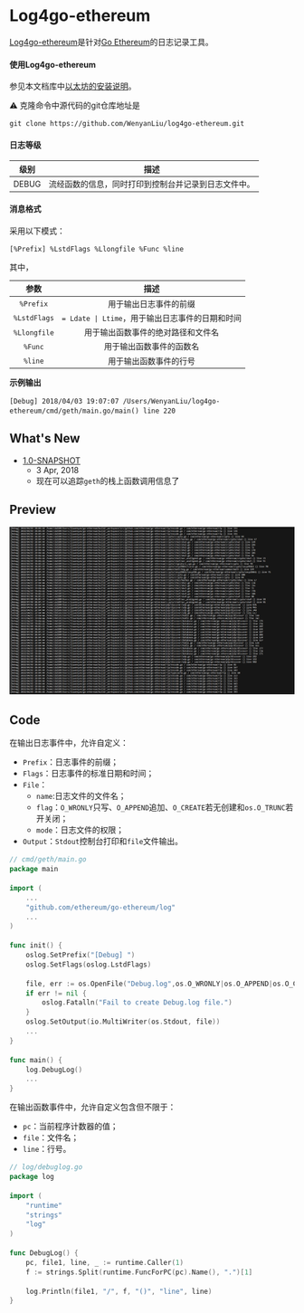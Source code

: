 # Log4go-ethereum

[Log4go-ethereum](https://github.com/WenyanLiu/log4go-ethereum.git)是针对[Go Ethereum](https://github.com/ethereum/go-ethereum.git)的日志记录工具。

#### 使用Log4go-ethereum

参见本文档库中[以太坊的安装说明](./%E5%BC%80%E5%A7%8B%E4%BD%BF%E7%94%A8%E4%BB%A5%E5%A4%AA%E5%9D%8A.md#2-go-ethereum%E5%AE%89%E8%A3%85)。

:warning: 克隆命令中源代码的git仓库地址是

```
git clone https://github.com/WenyanLiu/log4go-ethereum.git
```

#### 日志等级

| 级别 | 描述  |
| :-: | :-: |
| DEBUG | 流经函数的信息，同时打印到控制台并记录到日志文件中。 |

#### 消息格式

采用以下模式：

```
[%Prefix] %LstdFlags %Llongfile %Func %line
```

其中，


| 参数 | 描述 |
| :-: | :-: |
| `%Prefix` | 用于输出日志事件的前缀 |
| `%LstdFlags` | `= Ldate \| Ltime`，用于输出日志事件的日期和时间 |
| `%Llongfile` | 用于输出函数事件的绝对路径和文件名 |
| `%Func`| 用于输出函数事件的函数名 |
| `%line`| 用于输出函数事件的行号 |

**示例输出**

`[Debug] 2018/04/03 19:07:07 /Users/WenyanLiu/log4go-ethereum/cmd/geth/main.go/main() line 220`

## What's New

- [1.0-SNAPSHOT](https://github.com/WenyanLiu/log4go-ethereum/releases/tag/1.0-SNAPSHOT)
    - 3 Apr, 2018
    - 现在可以追踪`geth`的栈上函数调用信息了

## Preview

![log4go](./img/log4go.png)

## Code

在输出日志事件中，允许自定义：

* `Prefix`：日志事件的前缀；
* `Flags`：日志事件的标准日期和时间；
* `File`：
    * `name`:日志文件的文件名；
    * `flag`：`O_WRONLY`只写、`O_APPEND`追加、`O_CREATE`若无创建和`os.O_TRUNC`若开关闭；
    * `mode`：日志文件的权限；
* `Output`：`Stdout`控制台打印和`file`文件输出。

```go
// cmd/geth/main.go
package main

import (
    ...
	"github.com/ethereum/go-ethereum/log"
	...
)

func init() {
	oslog.SetPrefix("[Debug] ")
	oslog.SetFlags(oslog.LstdFlags)

	file, err := os.OpenFile("Debug.log",os.O_WRONLY|os.O_APPEND|os.O_CREATE|os.O_TRUNC, 0666)
	if err != nil {
		oslog.Fatalln("Fail to create Debug.log file.")
	}
	oslog.SetOutput(io.MultiWriter(os.Stdout, file))
	...
}

func main() {
	log.DebugLog()
    ...
}
```

在输出函数事件中，允许自定义包含但不限于：

* `pc`：当前程序计数器的值；
* `file`：文件名；
* `line`：行号。

```go
// log/debuglog.go
package log

import (
	"runtime"
	"strings"
	"log"
)

func DebugLog() {
	pc, file1, line, _ := runtime.Caller(1)
	f := strings.Split(runtime.FuncForPC(pc).Name(), ".")[1]

	log.Println(file1, "/", f, "()", "line", line)
}
```


